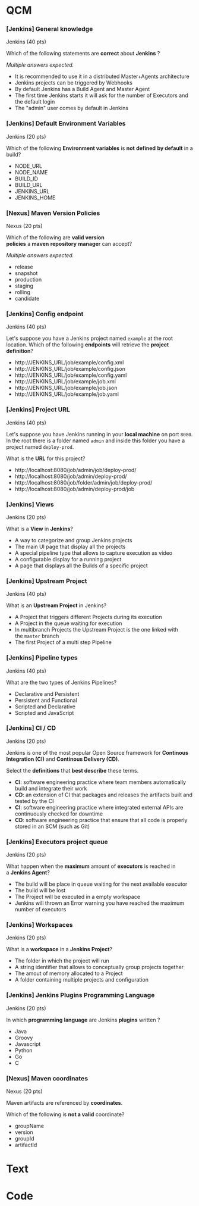 
# QCM

### [Jenkins] General knowledge
Jenkins (40 pts)

Which of the following statements are **correct** about **Jenkins** ?  

_Multiple answers expected._

- It is recommended to use it in a distributed Master+Agents architecture
- Jenkins projects can be triggered by Webhooks
- By default Jenkins has a Build Agent and Master Agent
- The first time Jenkins starts it will ask for the number of Executors and the default login
- The "admin" user comes by default in Jenkins

### [Jenkins] Default Environment Variables
Jenkins (20 pts)

Which of the following **Environment variables** is **not** **defined** **by default** in a build?

- NODE_URL
- NODE_NAME
- BUILD_ID
- BUILD_URL
- JENKINS_URL
- JENKINS_HOME

### [Nexus] Maven Version Policies
Nexus (20 pts)

Which of the following are **valid version policies** a **maven** **repository** **manager** can accept?

_Multiple answers expected._

- release
- snapshot
- production
- staging
- rolling
- candidate

### [Jenkins] Config endpoint
Jenkins (40 pts)

Let's suppose you have a Jenkins project named `example` at the root location. Which of the following **endpoints** will retrieve the **project definition**?

- http://JENKINS_URL/job/example/config.xml
- http://JENKINS_URL/job/example/config.json
- http://JENKINS_URL/job/example/config.yaml
- http://JENKINS_URL/job/example/job.xml
- http://JENKINS_URL/job/example/job.json
- http://JENKINS_URL/job/example/job.yaml

### [Jenkins] Project URL
Jenkins (40 pts)

Let's suppose you have Jenkins running in your **local machine** on port `8080`. In the root there is a folder named `admin` and inside this folder you have a project named `deploy-prod`.

What is the **URL** for this project?

- http://localhost:8080/job/admin/job/deploy-prod/
- http://localhost:8080/job/admin/deploy-prod/
- http://localhost:8080/job/folder/admin/job/deploy-prod/
- http://localhost:8080/job/admin/deploy-prod/job

### [Jenkins] Views
Jenkins (20 pts)

What is a **View** in **Jenkins**?

- A way to categorize and group Jenkins projects
- The main UI page that display all the projects
- A special pipeline type that allows to capture execution as video
- A configurable display for a running project
- A page that displays all the Builds of a specific project

### [Jenkins] Upstream Project
Jenkins (40 pts)

What is an **Upstream Project** in Jenkins?

- A Project that triggers different Projects during its execution
- A Project in the queue waiting for execution
- In multibranch Projects the Upstream Project is the one linked with the `master` branch
- The first Project of a multi step Pipeline

### [Jenkins] Pipeline types
Jenkins (40 pts)

What are the two types of Jenkins Pipelines?  

- Declarative and Persistent
- Persistent and Functional
- Scripted and Declarative
- Scripted and JavaScript

### [Jenkins] CI / CD
Jenkins (20 pts)

Jenkins is one of the most popular Open Source framework for **Continous Integration (CI)** and **Continous Delivery (CD)**.

Select the **definitions** that **best describe** these terms.

- **CI**: software engineering practice where team members automatically build and integrate their work
- **CD**: an extension of CI that packages and releases the artifacts built and tested by the CI
- **CI**: software engineering practice where integrated external APIs are continuously checked for downtime
- **CD**: software engineering practice that ensure that all code is properly stored in an SCM (such as Git)

### [Jenkins] Executors project queue
Jenkins (20 pts)

What happen when the **maximum** amount of **executors** is reached in a **Jenkins Agent**?

- The build will be place in queue waiting for the next available executor
- The build will be lost
- The Project will be executed in a empty workspace
- Jenkins will thrown an Error warning you have reached the maximum number of executors

### [Jenkins] Workspaces
Jenkins (20 pts)

What is a **workspace** in a **Jenkins** **Project**?

- The folder in which the project will run
- A string identifier that allows to conceptually group projects together
- The amout of memory allocated to a Project
- A folder containing multiple projects and configuration

### [Jenkins] Jenkins Plugins Programming Language
Jenkins (20 pts)

In which **programming** **language** are Jenkins **plugins** written ?

- Java
- Groovy
- Javascript
- Python
- Go
- C

### [Nexus] Maven coordinates
Nexus (20 pts)

Maven artifacts are referenced by **coordinates**.

Which of the following is **not a valid** coordinate?  

- groupName
- version
- groupId
- artifactId

# Text

# Code
